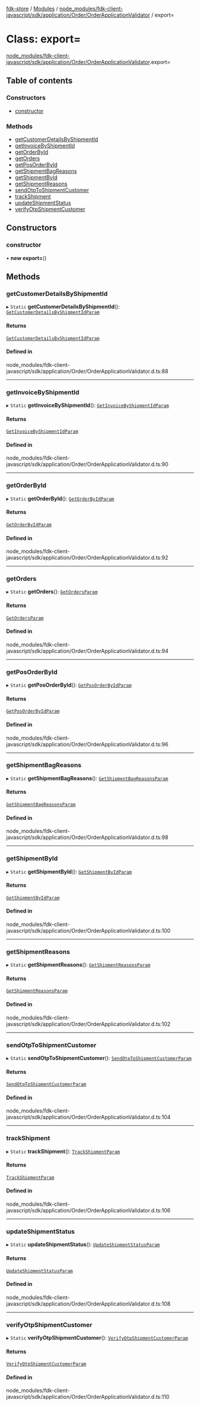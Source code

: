 [fdk-store](../README.md) / [Modules](../modules.md) / [node\_modules/fdk-client-javascript/sdk/application/Order/OrderApplicationValidator](../modules/node_modules_fdk_client_javascript_sdk_application_Order_OrderApplicationValidator.md) / export=

# Class: export=

[node_modules/fdk-client-javascript/sdk/application/Order/OrderApplicationValidator](../modules/node_modules_fdk_client_javascript_sdk_application_Order_OrderApplicationValidator.md).export=

## Table of contents

### Constructors

- [constructor](node_modules_fdk_client_javascript_sdk_application_Order_OrderApplicationValidator.export_-1.md#constructor)

### Methods

- [getCustomerDetailsByShipmentId](node_modules_fdk_client_javascript_sdk_application_Order_OrderApplicationValidator.export_-1.md#getcustomerdetailsbyshipmentid)
- [getInvoiceByShipmentId](node_modules_fdk_client_javascript_sdk_application_Order_OrderApplicationValidator.export_-1.md#getinvoicebyshipmentid)
- [getOrderById](node_modules_fdk_client_javascript_sdk_application_Order_OrderApplicationValidator.export_-1.md#getorderbyid)
- [getOrders](node_modules_fdk_client_javascript_sdk_application_Order_OrderApplicationValidator.export_-1.md#getorders)
- [getPosOrderById](node_modules_fdk_client_javascript_sdk_application_Order_OrderApplicationValidator.export_-1.md#getposorderbyid)
- [getShipmentBagReasons](node_modules_fdk_client_javascript_sdk_application_Order_OrderApplicationValidator.export_-1.md#getshipmentbagreasons)
- [getShipmentById](node_modules_fdk_client_javascript_sdk_application_Order_OrderApplicationValidator.export_-1.md#getshipmentbyid)
- [getShipmentReasons](node_modules_fdk_client_javascript_sdk_application_Order_OrderApplicationValidator.export_-1.md#getshipmentreasons)
- [sendOtpToShipmentCustomer](node_modules_fdk_client_javascript_sdk_application_Order_OrderApplicationValidator.export_-1.md#sendotptoshipmentcustomer)
- [trackShipment](node_modules_fdk_client_javascript_sdk_application_Order_OrderApplicationValidator.export_-1.md#trackshipment)
- [updateShipmentStatus](node_modules_fdk_client_javascript_sdk_application_Order_OrderApplicationValidator.export_-1.md#updateshipmentstatus)
- [verifyOtpShipmentCustomer](node_modules_fdk_client_javascript_sdk_application_Order_OrderApplicationValidator.export_-1.md#verifyotpshipmentcustomer)

## Constructors

### constructor

• **new export=**()

## Methods

### getCustomerDetailsByShipmentId

▸ `Static` **getCustomerDetailsByShipmentId**(): [`GetCustomerDetailsByShipmentIdParam`](../modules/node_modules_fdk_client_javascript_sdk_application_Order_OrderApplicationValidator.export_.md#getcustomerdetailsbyshipmentidparam)

#### Returns

[`GetCustomerDetailsByShipmentIdParam`](../modules/node_modules_fdk_client_javascript_sdk_application_Order_OrderApplicationValidator.export_.md#getcustomerdetailsbyshipmentidparam)

#### Defined in

node_modules/fdk-client-javascript/sdk/application/Order/OrderApplicationValidator.d.ts:88

___

### getInvoiceByShipmentId

▸ `Static` **getInvoiceByShipmentId**(): [`GetInvoiceByShipmentIdParam`](../modules/node_modules_fdk_client_javascript_sdk_application_Order_OrderApplicationValidator.export_.md#getinvoicebyshipmentidparam)

#### Returns

[`GetInvoiceByShipmentIdParam`](../modules/node_modules_fdk_client_javascript_sdk_application_Order_OrderApplicationValidator.export_.md#getinvoicebyshipmentidparam)

#### Defined in

node_modules/fdk-client-javascript/sdk/application/Order/OrderApplicationValidator.d.ts:90

___

### getOrderById

▸ `Static` **getOrderById**(): [`GetOrderByIdParam`](../modules/node_modules_fdk_client_javascript_sdk_application_Order_OrderApplicationValidator.export_.md#getorderbyidparam)

#### Returns

[`GetOrderByIdParam`](../modules/node_modules_fdk_client_javascript_sdk_application_Order_OrderApplicationValidator.export_.md#getorderbyidparam)

#### Defined in

node_modules/fdk-client-javascript/sdk/application/Order/OrderApplicationValidator.d.ts:92

___

### getOrders

▸ `Static` **getOrders**(): [`GetOrdersParam`](../modules/node_modules_fdk_client_javascript_sdk_application_Order_OrderApplicationValidator.export_.md#getordersparam)

#### Returns

[`GetOrdersParam`](../modules/node_modules_fdk_client_javascript_sdk_application_Order_OrderApplicationValidator.export_.md#getordersparam)

#### Defined in

node_modules/fdk-client-javascript/sdk/application/Order/OrderApplicationValidator.d.ts:94

___

### getPosOrderById

▸ `Static` **getPosOrderById**(): [`GetPosOrderByIdParam`](../modules/node_modules_fdk_client_javascript_sdk_application_Order_OrderApplicationValidator.export_.md#getposorderbyidparam)

#### Returns

[`GetPosOrderByIdParam`](../modules/node_modules_fdk_client_javascript_sdk_application_Order_OrderApplicationValidator.export_.md#getposorderbyidparam)

#### Defined in

node_modules/fdk-client-javascript/sdk/application/Order/OrderApplicationValidator.d.ts:96

___

### getShipmentBagReasons

▸ `Static` **getShipmentBagReasons**(): [`GetShipmentBagReasonsParam`](../modules/node_modules_fdk_client_javascript_sdk_application_Order_OrderApplicationValidator.export_.md#getshipmentbagreasonsparam)

#### Returns

[`GetShipmentBagReasonsParam`](../modules/node_modules_fdk_client_javascript_sdk_application_Order_OrderApplicationValidator.export_.md#getshipmentbagreasonsparam)

#### Defined in

node_modules/fdk-client-javascript/sdk/application/Order/OrderApplicationValidator.d.ts:98

___

### getShipmentById

▸ `Static` **getShipmentById**(): [`GetShipmentByIdParam`](../modules/node_modules_fdk_client_javascript_sdk_application_Order_OrderApplicationValidator.export_.md#getshipmentbyidparam)

#### Returns

[`GetShipmentByIdParam`](../modules/node_modules_fdk_client_javascript_sdk_application_Order_OrderApplicationValidator.export_.md#getshipmentbyidparam)

#### Defined in

node_modules/fdk-client-javascript/sdk/application/Order/OrderApplicationValidator.d.ts:100

___

### getShipmentReasons

▸ `Static` **getShipmentReasons**(): [`GetShipmentReasonsParam`](../modules/node_modules_fdk_client_javascript_sdk_application_Order_OrderApplicationValidator.export_.md#getshipmentreasonsparam)

#### Returns

[`GetShipmentReasonsParam`](../modules/node_modules_fdk_client_javascript_sdk_application_Order_OrderApplicationValidator.export_.md#getshipmentreasonsparam)

#### Defined in

node_modules/fdk-client-javascript/sdk/application/Order/OrderApplicationValidator.d.ts:102

___

### sendOtpToShipmentCustomer

▸ `Static` **sendOtpToShipmentCustomer**(): [`SendOtpToShipmentCustomerParam`](../modules/node_modules_fdk_client_javascript_sdk_application_Order_OrderApplicationValidator.export_.md#sendotptoshipmentcustomerparam)

#### Returns

[`SendOtpToShipmentCustomerParam`](../modules/node_modules_fdk_client_javascript_sdk_application_Order_OrderApplicationValidator.export_.md#sendotptoshipmentcustomerparam)

#### Defined in

node_modules/fdk-client-javascript/sdk/application/Order/OrderApplicationValidator.d.ts:104

___

### trackShipment

▸ `Static` **trackShipment**(): [`TrackShipmentParam`](../modules/node_modules_fdk_client_javascript_sdk_application_Order_OrderApplicationValidator.export_.md#trackshipmentparam)

#### Returns

[`TrackShipmentParam`](../modules/node_modules_fdk_client_javascript_sdk_application_Order_OrderApplicationValidator.export_.md#trackshipmentparam)

#### Defined in

node_modules/fdk-client-javascript/sdk/application/Order/OrderApplicationValidator.d.ts:106

___

### updateShipmentStatus

▸ `Static` **updateShipmentStatus**(): [`UpdateShipmentStatusParam`](../modules/node_modules_fdk_client_javascript_sdk_application_Order_OrderApplicationValidator.export_.md#updateshipmentstatusparam)

#### Returns

[`UpdateShipmentStatusParam`](../modules/node_modules_fdk_client_javascript_sdk_application_Order_OrderApplicationValidator.export_.md#updateshipmentstatusparam)

#### Defined in

node_modules/fdk-client-javascript/sdk/application/Order/OrderApplicationValidator.d.ts:108

___

### verifyOtpShipmentCustomer

▸ `Static` **verifyOtpShipmentCustomer**(): [`VerifyOtpShipmentCustomerParam`](../modules/node_modules_fdk_client_javascript_sdk_application_Order_OrderApplicationValidator.export_.md#verifyotpshipmentcustomerparam)

#### Returns

[`VerifyOtpShipmentCustomerParam`](../modules/node_modules_fdk_client_javascript_sdk_application_Order_OrderApplicationValidator.export_.md#verifyotpshipmentcustomerparam)

#### Defined in

node_modules/fdk-client-javascript/sdk/application/Order/OrderApplicationValidator.d.ts:110
